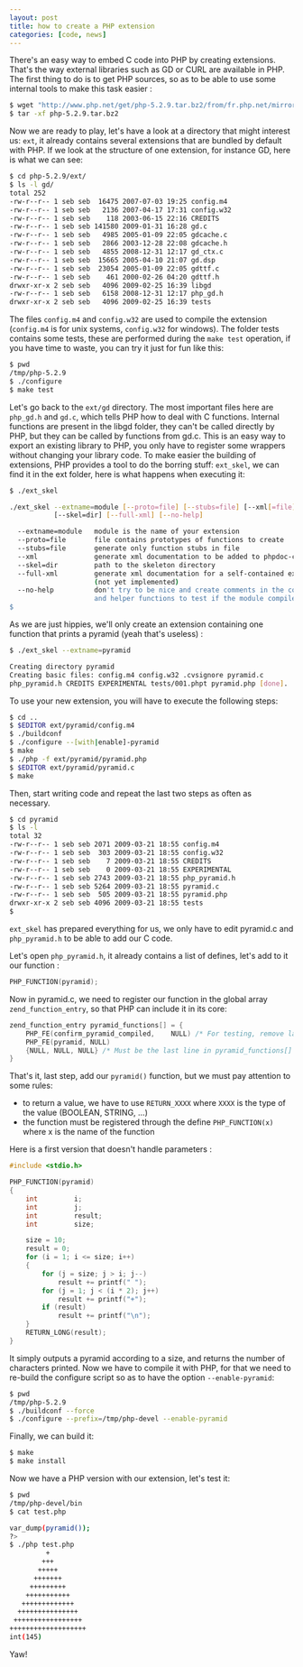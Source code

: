 ```yaml
---
layout: post
title: how to create a PHP extension
categories: [code, news]
---
```


There's an easy way to embed C code into PHP by creating extensions.
That's the way external libraries such as GD or CURL are available in
PHP. The first thing to do is to get PHP sources, so as to be able to
use some internal tools to make this task easier :

```bash
$ wget "http://www.php.net/get/php-5.2.9.tar.bz2/from/fr.php.net/mirror"
$ tar -xf php-5.2.9.tar.bz2
```

Now we are ready to play, let's have a look at a directory that might
interest us: `ext`, it already contains several extensions that are
bundled by default with PHP. If we look at the structure of one
extension, for instance GD, here is what we can see:

```bash
$ cd php-5.2.9/ext/
$ ls -l gd/
total 252
-rw-r--r-- 1 seb seb  16475 2007-07-03 19:25 config.m4
-rw-r--r-- 1 seb seb   2136 2007-04-17 17:31 config.w32
-rw-r--r-- 1 seb seb    118 2003-06-15 22:16 CREDITS
-rw-r--r-- 1 seb seb 141580 2009-01-31 16:28 gd.c
-rw-r--r-- 1 seb seb   4985 2005-01-09 22:05 gdcache.c
-rw-r--r-- 1 seb seb   2866 2003-12-28 22:08 gdcache.h
-rw-r--r-- 1 seb seb   4855 2008-12-31 12:17 gd_ctx.c
-rw-r--r-- 1 seb seb  15665 2005-04-10 21:07 gd.dsp
-rw-r--r-- 1 seb seb  23054 2005-01-09 22:05 gdttf.c
-rw-r--r-- 1 seb seb    461 2000-02-26 04:20 gdttf.h
drwxr-xr-x 2 seb seb   4096 2009-02-25 16:39 libgd
-rw-r--r-- 1 seb seb   6158 2008-12-31 12:17 php_gd.h
drwxr-xr-x 2 seb seb   4096 2009-02-25 16:39 tests
```

The files `config.m4` and `config.w32` are used to compile the
extension (`config.m4` is for unix systems, `config.w32` for
windows). The folder tests contains some tests, these are performed
during the `make test` operation, if you have time to waste, you can
try it just for fun like this:

```bash
$ pwd
/tmp/php-5.2.9
$ ./configure
$ make test
```

Let's go back to the `ext/gd` directory. The most important files here
are `php_gd.h` and `gd.c`, which tells PHP how to deal with C
functions. Internal functions are present in the libgd folder, they
can't be called directly by PHP, but they can be called by functions
from gd.c. This is an easy way to export an existing library to PHP,
you only have to register some wrappers without changing your library
code. To make easier the building of extensions, PHP provides a tool
to do the borring stuff: `ext_skel`, we can find it in the ext
folder, here is what happens when executing it:

```bash
$ ./ext_skel

./ext_skel --extname=module [--proto=file] [--stubs=file] [--xml[=file]]
           [--skel=dir] [--full-xml] [--no-help]

  --extname=module   module is the name of your extension
  --proto=file       file contains prototypes of functions to create
  --stubs=file       generate only function stubs in file
  --xml              generate xml documentation to be added to phpdoc-cvs
  --skel=dir         path to the skeleton directory
  --full-xml         generate xml documentation for a self-contained extension
                     (not yet implemented)
  --no-help          don't try to be nice and create comments in the code
                     and helper functions to test if the module compiled
$
```

As we are just hippies, we'll only create an extension containing one
function that prints a pyramid (yeah that's useless) :

```bash
$ ./ext_skel --extname=pyramid

Creating directory pyramid
Creating basic files: config.m4 config.w32 .cvsignore pyramid.c
php_pyramid.h CREDITS EXPERIMENTAL tests/001.phpt pyramid.php [done].
```

To use your new extension, you will have to execute the following steps:

```bash
$ cd ..
$ $EDITOR ext/pyramid/config.m4
$ ./buildconf
$ ./configure --[with|enable]-pyramid
$ make
$ ./php -f ext/pyramid/pyramid.php
$ $EDITOR ext/pyramid/pyramid.c
$ make
```

Then, start writing code and repeat the last two steps as often as
necessary.

```bash
$ cd pyramid
$ ls -l
total 32
-rw-r--r-- 1 seb seb 2071 2009-03-21 18:55 config.m4
-rw-r--r-- 1 seb seb  303 2009-03-21 18:55 config.w32
-rw-r--r-- 1 seb seb    7 2009-03-21 18:55 CREDITS
-rw-r--r-- 1 seb seb    0 2009-03-21 18:55 EXPERIMENTAL
-rw-r--r-- 1 seb seb 2743 2009-03-21 18:55 php_pyramid.h
-rw-r--r-- 1 seb seb 5264 2009-03-21 18:55 pyramid.c
-rw-r--r-- 1 seb seb  505 2009-03-21 18:55 pyramid.php
drwxr-xr-x 2 seb seb 4096 2009-03-21 18:55 tests
$
```

`ext_skel` has prepared everything for us, we only have to edit
pyramid.c and `php_pyramid.h` to be able to add our C code.

Let's open `php_pyramid.h`, it already contains a list of defines,
let's add to it our function :

```c
PHP_FUNCTION(pyramid);
```

Now in pyramid.c, we need to register our function in the global array
`zend_function_entry`, so that PHP can include it in its core:

```c
zend_function_entry pyramid_functions[] = {
    PHP_FE(confirm_pyramid_compiled,    NULL) /* For testing, remove later. */
    PHP_FE(pyramid, NULL)
    {NULL, NULL, NULL} /* Must be the last line in pyramid_functions[] */
}
```

That's it, last step, add our `pyramid()` function, but we must pay
attention to some rules:

- to return a value, we have to use `RETURN_XXXX` where `XXXX` is 
  the type of the value (BOOLEAN, STRING, ...)
- the function must be registered through the define `PHP_FUNCTION(x)`
  where x is the name of the function

Here is a first version that doesn't handle parameters :

```c
#include <stdio.h>

PHP_FUNCTION(pyramid)
{
    int         i;
    int         j;
    int         result;
    int         size;

    size = 10;
    result = 0;
    for (i = 1; i <= size; i++)
    {
        for (j = size; j > i; j--)
            result += printf(" ");
        for (j = 1; j < (i * 2); j++)
            result += printf("+");
        if (result)
            result += printf("\n");
    }
    RETURN_LONG(result);
}
```

It simply outputs a pyramid according to a size, and returns the
number of characters printed. Now we have to compile it with PHP, for
that we need to re-build the configure script so as to have the option
`--enable-pyramid`:

```bash
$ pwd
/tmp/php-5.2.9
$ ./buildconf --force
$ ./configure --prefix=/tmp/php-devel --enable-pyramid
```

Finally, we can build it:

```bash
$ make
$ make install
```

Now we have a PHP version with our extension, let's test it:

```bash
$ pwd
/tmp/php-devel/bin
$ cat test.php

var_dump(pyramid());
?>
$ ./php test.php
         +
        +++
       +++++
      +++++++
     +++++++++
    +++++++++++
   +++++++++++++
  +++++++++++++++
 +++++++++++++++++
+++++++++++++++++++
int(145)
```

Yaw!
